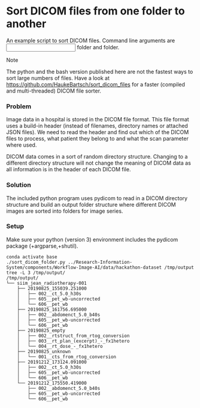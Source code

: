 # Sort DICOM files from one folder to another

An example script to sort DICOM files. Command line arguments are <input> folder and <output> folder.

> [!NOTE]
> The python and the bash version published here are not the fastest ways to sort large numbers of files. Have a look at https://github.com/HaukeBartsch/sort_dicom_files for a faster (compiled and multi-threaded) DICOM file sorter.

### Problem

Image data in a hospital is stored in the DICOM file format. This file format uses a build-in header (instead of filenames, directory names or attached JSON files). We need to read the header and find out which of the DICOM files to process, what patient they belong to and what the scan parameter where used.

DICOM data comes in a sort of random directory structure. Changing to a different directory structure will not change the meaning of DICOM data as all information is in the header of each DICOM file.

### Solution

The included python program uses pydicom to read in a DICOM directory structure and build an output folder structure where different DICOM images are sorted into folders for image series.

### Setup

Make sure your python (version 3) environment includes the pydicom package (+argparse,+shutil).


```{bash}
conda activate base
./sort_dicom_folder.py ../Research-Information-System/components/Workflow-Image-AI/data/hackathon-dataset /tmp/output
tree -L 3 /tmp/output/
/tmp/output/
└── siim_jean_radiotherapy-001
    ├── 20190825_155039.251000
    │   ├── 002__ct_5.0_h30s
    │   ├── 605__pet_wb-uncorrected
    │   └── 606__pet_wb
    ├── 20190825_161756.695000
    │   ├── 002__abdomenct_5.0_b40s
    │   ├── 605__pet_wb-uncorrected
    │   └── 606__pet_wb
    ├── 20190825_empty
    │   ├── 002__rtstruct_from_rtog_conversion
    │   ├── 003__rt_plan_(excerpt)_-_fx1hetero
    │   └── 004__rt_dose_-_fx1hetero
    ├── 20190825_unknown
    │   └── 001__cts_from_rtog_conversion
    ├── 20191212_173124.091000
    │   ├── 002__ct_5.0_h30s
    │   ├── 605__pet_wb-uncorrected
    │   └── 606__pet_wb
    └── 20191212_175550.419000
        ├── 002__abdomenct_5.0_b40s
        ├── 605__pet_wb-uncorrected
        └── 606__pet_wb
 ```


